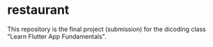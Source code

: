 # restaurant
This repository is the final project (submission) for the dicoding class "Learn Flutter App Fundamentals".

